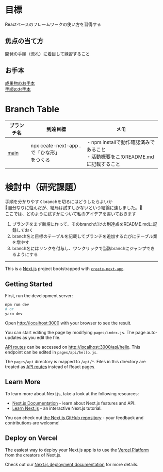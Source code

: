 # 目標

Reactベースのフレームワークの使い方を習得する

## 焦点の当て方

開発の手順（流れ）に着目して練習すること

## お手本

[成果物のお手本](https://github.com/yuasys/nextjs-darkmode/)  
[手順のお手本](https://youtu.be/VYiMU_xB9LY)

# Branch Table


|ブランチ名|到達目標|メモ|
----|----|----
|[main](https://github.com/yuasys/nextjs-darkmode-yu/tree/main)|npx ceate-next-app .で「ひな形」<br/>をつくる|・npm installで動作確認済みであること<br/>・活動概要をこのREADME.mdに記載すること|

# 検討中（研究課題）

手順を分かりやすくbranchを切るにはどうしたらよいか  
💓自分なりに悩んだが、結局は試すしかないという結論に達しました。🚀<br/>
ここでは、どのように試すかについて私のアイデアを書いておきます <br/>
  
1. ブランチをまず新規に作って、そのbranchだけの到達点をREADME.mdに記録しておく
1. branch名と目標のテーブルを記載してブランチを追加するたびにテーブル業を増やす
1. branch名にはリンクを付与し、ワンクリックで当該branchにジャンプできるようにする





<hr/>

This is a [Next.js](https://nextjs.org/) project bootstrapped with [`create-next-app`](https://github.com/vercel/next.js/tree/canary/packages/create-next-app).

## Getting Started

First, run the development server:

```bash
npm run dev
# or
yarn dev
```

Open [http://localhost:3000](http://localhost:3000) with your browser to see the result.

You can start editing the page by modifying `pages/index.js`. The page auto-updates as you edit the file.

[API routes](https://nextjs.org/docs/api-routes/introduction) can be accessed on [http://localhost:3000/api/hello](http://localhost:3000/api/hello). This endpoint can be edited in `pages/api/hello.js`.

The `pages/api` directory is mapped to `/api/*`. Files in this directory are treated as [API routes](https://nextjs.org/docs/api-routes/introduction) instead of React pages.

## Learn More

To learn more about Next.js, take a look at the following resources:

- [Next.js Documentation](https://nextjs.org/docs) - learn about Next.js features and API.
- [Learn Next.js](https://nextjs.org/learn) - an interactive Next.js tutorial.

You can check out [the Next.js GitHub repository](https://github.com/vercel/next.js/) - your feedback and contributions are welcome!

## Deploy on Vercel

The easiest way to deploy your Next.js app is to use the [Vercel Platform](https://vercel.com/new?utm_medium=default-template&filter=next.js&utm_source=create-next-app&utm_campaign=create-next-app-readme) from the creators of Next.js.

Check out our [Next.js deployment documentation](https://nextjs.org/docs/deployment) for more details.
